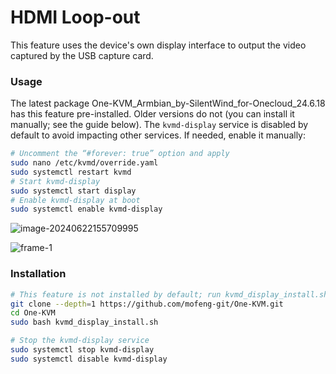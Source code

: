 # HDMI Loop-out

This feature uses the device's own display interface to output the video captured by the USB capture card.

### Usage

The latest package One-KVM_Armbian_by-SilentWind_for-Onecloud_24.6.18 has this feature pre-installed. Older versions do not (you can install it manually; see the guide below). The `kvmd-display` service is disabled by default to avoid impacting other services. If needed, enable it manually:

```bash
# Uncomment the “#forever: true” option and apply
sudo nano /etc/kvmd/override.yaml
sudo systemctl restart kvmd
# Start kvmd-display
sudo systemctl start display
# Enable kvmd-display at boot
sudo systemctl enable kvmd-display
```

![image-20240622155709995](../img/image-20240622155709995.png)

![frame-1](../img/frame-1.png)

### Installation

```bash
# This feature is not installed by default; run kvmd_display_install.sh to enable it
git clone --depth=1 https://github.com/mofeng-git/One-KVM.git
cd One-KVM 
sudo bash kvmd_display_install.sh

# Stop the kvmd-display service
sudo systemctl stop kvmd-display
sudo systemctl disable kvmd-display
```


